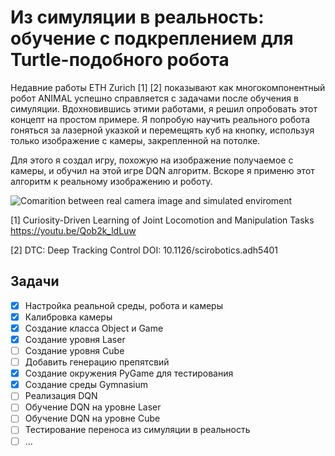 # Из симуляции в реальность: обучение с подкреплением для Turtle-подобного робота

<!-- ## Описание -->
Недавние работы ETH Zurich [1] [2] показывают как многокомпонентный робот ANIMAL успешно справляется с задачами после обучения в симуляции. 
Вдохновившись этими работами, я решил опробовать этот концепт на простом примере. Я попробую научить реального робота гоняться за лазерной указкой и перемещять куб на кнопку, 
используя только изображение с камеры, закрепленной на потолке.

Для этого я создал игру, похожую на изображение получаемое с камеры, и обучил на этой игре DQN алгоритм. Вскоре я применю этот алгоритм к реальному изображению и роботу.

![Comarition between real camera image and simulated enviroment](https://github.com/Onishenko-sci/SimToRealRL/blob/main/game/sprites/Comparition.png?raw=true)

[1] Curiosity-Driven Learning of Joint Locomotion and Manipulation Tasks https://youtu.be/Qob2k_ldLuw

[2] DTC: Deep Tracking Control DOI: 10.1126/scirobotics.adh5401


## Задачи
- [x] Настройка реальной среды, робота и камеры
- [x] Калибровка камеры
- [x] Создание класса Object и Game
- [x] Создание уровня Laser
- [ ] Создание уровня Cube
- [ ] Добавить генерацию препятсвий
- [x] Создание окружения PyGame для тестирования
- [x] Создание среды Gymnasium
- [ ] Реализация DQN
- [ ] Обучение DQN на уровне Laser
- [ ] Обучение DQN на уровне Cube
- [ ] Тестирование переноса из симуляции в реальность
- [ ] ...
